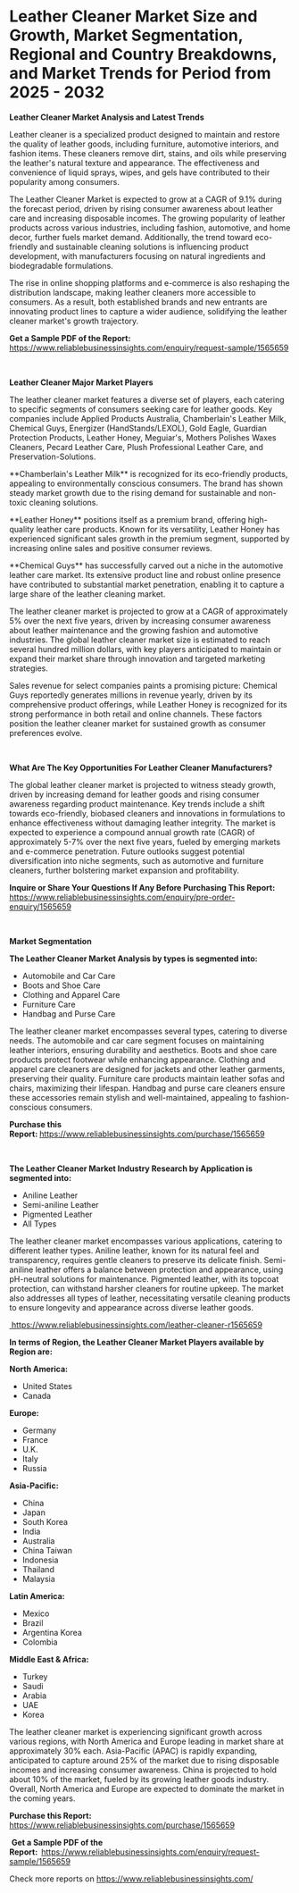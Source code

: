 <p><h1>Leather Cleaner Market Size and Growth, Market Segmentation, Regional and Country Breakdowns, and Market Trends for Period from 2025 -  2032</h1></p><p><strong>Leather Cleaner Market Analysis and Latest Trends</strong></p>
<p><p>Leather cleaner is a specialized product designed to maintain and restore the quality of leather goods, including furniture, automotive interiors, and fashion items. These cleaners remove dirt, stains, and oils while preserving the leather's natural texture and appearance. The effectiveness and convenience of liquid sprays, wipes, and gels have contributed to their popularity among consumers.</p><p>The Leather Cleaner Market is expected to grow at a CAGR of 9.1% during the forecast period, driven by rising consumer awareness about leather care and increasing disposable incomes. The growing popularity of leather products across various industries, including fashion, automotive, and home decor, further fuels market demand. Additionally, the trend toward eco-friendly and sustainable cleaning solutions is influencing product development, with manufacturers focusing on natural ingredients and biodegradable formulations. </p><p>The rise in online shopping platforms and e-commerce is also reshaping the distribution landscape, making leather cleaners more accessible to consumers. As a result, both established brands and new entrants are innovating product lines to capture a wider audience, solidifying the leather cleaner market's growth trajectory.</p></p>
<p><strong>Get a Sample PDF of the Report:&nbsp;</strong> <a href="https://www.reliablebusinessinsights.com/enquiry/request-sample/1565659?utm_campaign=3134&utm_medium=2&utm_source=Github&utm_content=ia&utm_term=04042025&utm_id=leather-cleaner">https://www.reliablebusinessinsights.com/enquiry/request-sample/1565659</a></p>
<p>&nbsp;</p>
<p><strong>Leather Cleaner Major Market Players</strong></p>
<p><p>The leather cleaner market features a diverse set of players, each catering to specific segments of consumers seeking care for leather goods. Key companies include Applied Products Australia, Chamberlain's Leather Milk, Chemical Guys, Energizer (HandStands/LEXOL), Gold Eagle, Guardian Protection Products, Leather Honey, Meguiar's, Mothers Polishes Waxes Cleaners, Pecard Leather Care, Plush Professional Leather Care, and Preservation-Solutions.</p><p>**Chamberlain's Leather Milk** is recognized for its eco-friendly products, appealing to environmentally conscious consumers. The brand has shown steady market growth due to the rising demand for sustainable and non-toxic cleaning solutions. </p><p>**Leather Honey** positions itself as a premium brand, offering high-quality leather care products. Known for its versatility, Leather Honey has experienced significant sales growth in the premium segment, supported by increasing online sales and positive consumer reviews. </p><p>**Chemical Guys** has successfully carved out a niche in the automotive leather care market. Its extensive product line and robust online presence have contributed to substantial market penetration, enabling it to capture a large share of the leather cleaning market.</p><p>The leather cleaner market is projected to grow at a CAGR of approximately 5% over the next five years, driven by increasing consumer awareness about leather maintenance and the growing fashion and automotive industries. The global leather cleaner market size is estimated to reach several hundred million dollars, with key players anticipated to maintain or expand their market share through innovation and targeted marketing strategies.</p><p>Sales revenue for select companies paints a promising picture: Chemical Guys reportedly generates millions in revenue yearly, driven by its comprehensive product offerings, while Leather Honey is recognized for its strong performance in both retail and online channels. These factors position the leather cleaner market for sustained growth as consumer preferences evolve.</p></p>
<p>&nbsp;</p>
<p><strong>What Are The Key Opportunities For Leather Cleaner Manufacturers?</strong></p>
<p><p>The global leather cleaner market is projected to witness steady growth, driven by increasing demand for leather goods and rising consumer awareness regarding product maintenance. Key trends include a shift towards eco-friendly, biobased cleaners and innovations in formulations to enhance effectiveness without damaging leather integrity. The market is expected to experience a compound annual growth rate (CAGR) of approximately 5-7% over the next five years, fueled by emerging markets and e-commerce penetration. Future outlooks suggest potential diversification into niche segments, such as automotive and furniture cleaners, further bolstering market expansion and profitability.</p></p>
<p><strong>Inquire or Share Your Questions If Any Before Purchasing This Report:</strong> <a href="https://www.reliablebusinessinsights.com/enquiry/pre-order-enquiry/1565659?utm_campaign=3134&utm_medium=2&utm_source=Github&utm_content=ia&utm_term=04042025&utm_id=leather-cleaner">https://www.reliablebusinessinsights.com/enquiry/pre-order-enquiry/1565659</a></p>
<p>&nbsp;</p>
<p><strong>Market Segmentation</strong></p>
<p><strong>The Leather Cleaner Market Analysis by types is segmented into:</strong></p>
<p><ul><li>Automobile and Car Care</li><li>Boots and Shoe Care</li><li>Clothing and Apparel Care</li><li>Furniture Care</li><li>Handbag and Purse Care</li></ul></p>
<p><p>The leather cleaner market encompasses several types, catering to diverse needs. The automobile and car care segment focuses on maintaining leather interiors, ensuring durability and aesthetics. Boots and shoe care products protect footwear while enhancing appearance. Clothing and apparel care cleaners are designed for jackets and other leather garments, preserving their quality. Furniture care products maintain leather sofas and chairs, maximizing their lifespan. Handbag and purse care cleaners ensure these accessories remain stylish and well-maintained, appealing to fashion-conscious consumers.</p></p>
<p><strong>Purchase this Report:&nbsp;</strong><a href="https://www.reliablebusinessinsights.com/purchase/1565659?utm_campaign=3134&utm_medium=2&utm_source=Github&utm_content=ia&utm_term=04042025&utm_id=leather-cleaner">https://www.reliablebusinessinsights.com/purchase/1565659</a></p>
<p>&nbsp;</p>
<p><strong>The Leather Cleaner Market Industry Research by Application is segmented into:</strong></p>
<p><ul><li>Aniline Leather</li><li>Semi-aniline Leather</li><li>Pigmented Leather</li><li>All Types</li></ul></p>
<p><p>The leather cleaner market encompasses various applications, catering to different leather types. Aniline leather, known for its natural feel and transparency, requires gentle cleaners to preserve its delicate finish. Semi-aniline leather offers a balance between protection and appearance, using pH-neutral solutions for maintenance. Pigmented leather, with its topcoat protection, can withstand harsher cleaners for routine upkeep. The market also addresses all types of leather, necessitating versatile cleaning products to ensure longevity and appearance across diverse leather goods.</p></p>
<p><a href="https://www.reliablebusinessinsights.com/leather-cleaner-r1565659?utm_campaign=3134&utm_medium=2&utm_source=Github&utm_content=ia&utm_term=04042025&utm_id=leather-cleaner">&nbsp;https://www.reliablebusinessinsights.com/leather-cleaner-r1565659</a></p>
<p><strong>In terms of Region, the Leather Cleaner Market Players available by Region are:</strong></p>
<p>
    <p> <strong> North America: </strong>
        <ul>
            <li>United States</li>
            <li>Canada</li>
        </ul>
        </p> 
    <p> <strong> Europe: </strong>
        <ul>
            <li>Germany</li>
            <li>France</li>
            <li>U.K.</li>
            <li>Italy</li>
            <li>Russia</li>
        </ul>
        </p> 
    <p> <strong> Asia-Pacific: </strong>
        <ul>
            <li>China</li>
            <li>Japan</li>
            <li>South Korea</li>
            <li>India</li>
            <li>Australia</li>
            <li>China Taiwan</li>
            <li>Indonesia</li>
            <li>Thailand</li>
            <li>Malaysia</li>
        </ul>
        </p> 
    <p> <strong> Latin America: </strong>
        <ul>
            <li>Mexico</li>
            <li>Brazil</li>
            <li>Argentina Korea</li>
            <li>Colombia</li>
        </ul>
        </p> 
    <p> <strong> Middle East & Africa: </strong>
        <ul>
            <li>Turkey</li>
            <li>Saudi</li>
            <li>Arabia</li>
            <li>UAE</li>
            <li>Korea</li>
        </ul>
    </p>
    </p>
<p><p>The leather cleaner market is experiencing significant growth across various regions, with North America and Europe leading in market share at approximately 30% each. Asia-Pacific (APAC) is rapidly expanding, anticipated to capture around 25% of the market due to rising disposable incomes and increasing consumer awareness. China is projected to hold about 10% of the market, fueled by its growing leather goods industry. Overall, North America and Europe are expected to dominate the market in the coming years.</p></p>
<p><strong>Purchase this Report: </strong><a href="https://www.reliablebusinessinsights.com/purchase/1565659?utm_campaign=3134&utm_medium=2&utm_source=Github&utm_content=ia&utm_term=04042025&utm_id=leather-cleaner">https://www.reliablebusinessinsights.com/purchase/1565659</a></p>
<p>&nbsp;<strong>Get a Sample PDF of the Report:&nbsp;&nbsp;</strong><a href="https://www.reliablebusinessinsights.com/enquiry/request-sample/1565659?utm_campaign=3134&utm_medium=2&utm_source=Github&utm_content=ia&utm_term=04042025&utm_id=leather-cleaner">https://www.reliablebusinessinsights.com/enquiry/request-sample/1565659</a></p>
<p><strong></strong></p>
<p>Check more reports on <a href="https://www.reliablebusinessinsights.com/?utm_campaign=3134&utm_medium=2&utm_source=Github&utm_content=ia&utm_term=04042025&utm_id=leather-cleaner">https://www.reliablebusinessinsights.com/</a></p>
